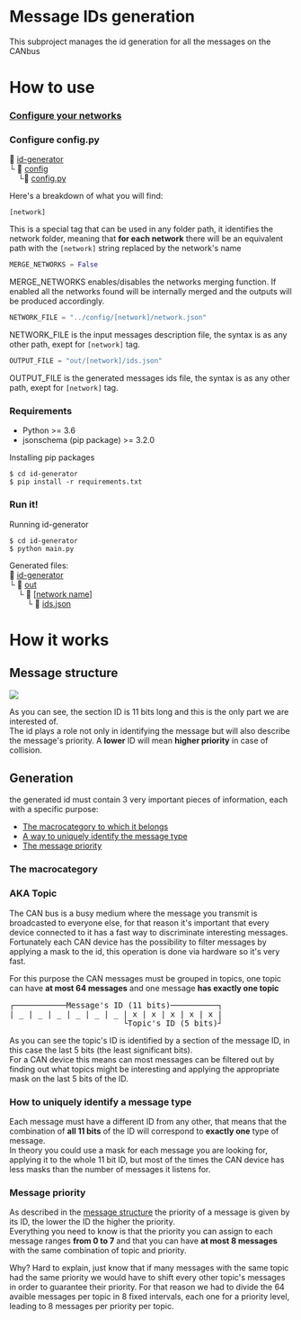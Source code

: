 # Message IDs generation
This subproject manages the id generation for all the messages on the CANbus
# How to use
### [Configure your networks](../README.md#how-to-use)
### Configure config.py
:open_file_folder: [id-generator](/id-generator)\
└ :open_file_folder: [config](config)\
&nbsp;&nbsp;&nbsp;&nbsp;└:page_with_curl: [config.py](config/config.py)


Here's a breakdown of what you will find:
```console
[network]
```
This is a special tag that can be used in any folder path, it identifies the network folder, meaning that **for each network** there will be an equivalent path with the ```[network]``` string replaced by the network's name
```python
MERGE_NETWORKS = False
```
MERGE_NETWORKS enables/disables the networks merging function. If enabled all the networks found will be internally merged and the outputs will be produced accordingly.
```python
NETWORK_FILE = "../config/[network]/network.json"
```
NETWORK_FILE is the input messages description file, the syntax is as any other path, exept for ```[network]``` tag.
```python
OUTPUT_FILE = "out/[network]/ids.json"
```
OUTPUT_FILE is the generated messages ids file, the syntax is as any other path, exept for ```[network]``` tag.

### Requirements
+  Python >= 3.6
+  jsonschema (pip package) >= 3.2.0

Installing pip packages
```console
$ cd id-generator
$ pip install -r requirements.txt
```

### Run it!
Running id-generator
```console
$ cd id-generator
$ python main.py
```

Generated files:\
:open_file_folder: [id-generator](id-generator)\
└ :open_file_folder: [out](out)\
&nbsp;&nbsp;&nbsp;&nbsp;└ :open_file_folder: [[network name]](out/ExampleNetwork)\
&nbsp;&nbsp;&nbsp;&nbsp;&nbsp;&nbsp;&nbsp;&nbsp;└ :page_with_curl: [ids.json](out/ExampleNetwork/ids.json)

# How it works
## Message structure
![](https://canlogger1000.csselectronics.com/img/CAN-Frame-Message-Parameters-Bit-Start-Length_2.png)

As you can see, the section ID is 11 bits long and this is the only part we are interested of.\
The id plays a role not only in identifying the message but will also describe the message's priority. A **lower** ID will mean **higher priority** in case of collision.
## Generation
the generated id must contain 3 very important pieces of information, each with a specific purpose:
+ [The macrocategory to which it belongs](#the-macrocategory)
+ [A way to uniquely identify the message type](#how-to-uniquely-identify-a-message-type)
+ [The message priority](#message-priority)


### The macrocategory
### AKA Topic
The CAN bus is a busy medium where the message you transmit is broadcasted to everyone else, for that reason it's important that every device connected to it has a fast way to discriminate interesting messages.\
Fortunately each CAN device has the possibility to filter messages by applying a mask to the id, this operation is done via hardware so it's very fast.

For this purpose the CAN messages must be grouped in topics, one topic can have **at most 64 messages** and one message **has exactly one topic**


<pre>
┌───────────Message's ID (11 bits)──────────┐
| _ | _ | _ | _ | _ | _ | x | x | x | x | x |
                        └Topic's ID (5 bits)┘
</pre>

As you can see the topic's ID is identified by a section of the message ID, in this case the last 5 bits (the least significant bits).\
For a CAN device this means can most messages can be filtered out by finding out what topics might be interesting and applying the appropriate mask on the last 5 bits of the ID.

### How to uniquely identify a message type
Each message must have a different ID from any other, that means that the combination of **all 11 bits** of the ID will correspond to **exactly one** type of message.\
In theory you could use a mask for each message you are looking for, applying it to the whole 11 bit ID, but most of the times the CAN device has less masks than the number of messages it listens for.

### Message priority
As described in the [message structure](#message-structure) the priority of a message is given by its ID, the lower the ID the higher the priority.\
Everything you need to know is that the priority you can assign to each message ranges **from 0 to 7** and that you can have **at most 8 messages** with the same combination of topic and priority.


Why? Hard to explain, just know that if many messages with the same topic had the same priority we would have to shift every other topic's messages in order to guarantee their priority. For that reason we had to divide the 64 avaible messages per topic in 8 fixed intervals, each one for a priority level, leading to 8 messages per priority per topic.
